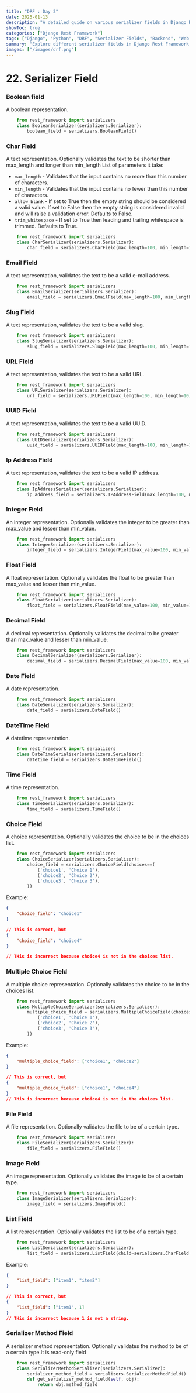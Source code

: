 ```yaml
---
title: "DRF : Day 2"
date: 2025-01-13
description: "A detailed guide on various serializer fields in Django Rest Framework, including their usage and validation options."
showToc: true
categories: ["Django Rest Framework"]
tags: ["Django", "Python", "DRF", "Serializer Fields", "Backend", "Web Development"]
summary: "Explore different serializer fields in Django Rest Framework, their parameters, and how to use them effectively in your projects."
images: ["/images/drf.png"]
---
```



# 22. Serializer Field
 ### Boolean field
 A boolean representation.
```python
    from rest_framework import serializers
    class BooleanSerializer(serializers.Serializer):
        boolean_field = serializers.BooleanField()
```

### Char Field
A text representation. Optionally validates the text to be shorter than max_length and longer than min_length
List of parameters it take:
- `max_length` - Validates that the input contains no more than this number of characters.
- `min_length` - Validates that the input contains no fewer than this number of characters.
- `allow_blank` - If set to True then the empty string should be considered a valid value. If set to False then the empty string is considered invalid and will raise a validation error. Defaults to False.
- `trim_whitespace` - If set to True then leading and trailing whitespace is trimmed. Defaults to True.

```python
    from rest_framework import serializers
    class CharSerializer(serializers.Serializer):
        char_field = serializers.CharField(max_length=100, min_length=10)
```

### Email Field
A text representation, validates the text to be a valid e-mail address.

```python
    from rest_framework import serializers
    class EmailSerializer(serializers.Serializer):
        email_field = serializers.EmailField(max_length=100, min_length=10)
```

### Slug Field
A text representation, validates the text to be a valid slug.

```python
    from rest_framework import serializers
    class SlugSerializer(serializers.Serializer):
        slug_field = serializers.SlugField(max_length=100, min_length=10)
```

### URL Field
A text representation, validates the text to be a valid URL.

```python
    from rest_framework import serializers
    class URLSerializer(serializers.Serializer):
        url_field = serializers.URLField(max_length=100, min_length=10)
```

### UUID Field
A text representation, validates the text to be a valid UUID.

```python
    from rest_framework import serializers
    class UUIDSerializer(serializers.Serializer):
        uuid_field = serializers.UUIDField(max_length=100, min_length=10)
```

### Ip Address Field
A text representation, validates the text to be a valid IP address.

```python
    from rest_framework import serializers
    class IpAddressSerializer(serializers.Serializer):
        ip_address_field = serializers.IPAddressField(max_length=100, min_length=10)
```

### Integer Field
An integer representation. Optionally validates the integer to be greater than max_value and lesser than min_value.

```python
    from rest_framework import serializers
    class IntegerSerializer(serializers.Serializer):
        integer_field = serializers.IntegerField(max_value=100, min_value=10)
```

### Float Field
A float representation. Optionally validates the float to be greater than max_value and lesser than min_value.

```python
    from rest_framework import serializers
    class FloatSerializer(serializers.Serializer):
        float_field = serializers.FloatField(max_value=100, min_value=10)
```

### Decimal Field
A decimal representation. Optionally validates the decimal to be greater than max_value and lesser than min_value.

```python
    from rest_framework import serializers
    class DecimalSerializer(serializers.Serializer):
        decimal_field = serializers.DecimalField(max_value=100, min_value=10)
```

### Date Field
A date representation.
```python
    from rest_framework import serializers
    class DateSerializer(serializers.Serializer):
        date_field = serializers.DateField()
```

### DateTime Field
A datetime representation.
```python
    from rest_framework import serializers
    class DateTimeSerializer(serializers.Serializer):
        datetime_field = serializers.DateTimeField()
```

### Time Field
A time representation.
```python
    from rest_framework import serializers
    class TimeSerializer(serializers.Serializer):
        time_field = serializers.TimeField()
```

### Choice Field
A choice representation. Optionally validates the choice to be in the choices list.

```python
    from rest_framework import serializers
    class ChoiceSerializer(serializers.Serializer):
        choice_field = serializers.ChoiceField(choices==(
            ('choice1', 'Choice 1'),
            ('choice2', 'Choice 2'),
            ('choice3', 'Choice 3'),
        ))
```

Example:
```json
{
    "choice_field": "choice1"
}

// This is correct, but
{
    "choice_field": "choice4"
}

// THis is incorrect because choice4 is not in the choices list.
```

### Multiple Choice Field
A multiple choice representation. Optionally validates the choice to be in the choices list.

```python
    from rest_framework import serializers
    class MultipleChoiceSerializer(serializers.Serializer):
        multiple_choice_field = serializers.MultipleChoiceField(choices==(
            ('choice1', 'Choice 1'),
            ('choice2', 'Choice 2'),
            ('choice3', 'Choice 3'),
        ))
```

Example:
```json
{
    "multiple_choice_field": ["choice1", "choice2"]
}

// This is correct, but
{
    "multiple_choice_field": ["choice1", "choice4"]
}
// THis is incorrect because choice4 is not in the choices list.
```


### File Field
A file representation. Optionally validates the file to be of a certain type.

```python
    from rest_framework import serializers
    class FileSerializer(serializers.Serializer):
        file_field = serializers.FileField()
```

### Image Field
An image representation. Optionally validates the image to be of a certain type.

```python
    from rest_framework import serializers
    class ImageSerializer(serializers.Serializer):
        image_field = serializers.ImageField()
```

### List Field
A list representation. Optionally validates the list to be of a certain type.

```python
    from rest_framework import serializers
    class ListSerializer(serializers.Serializer):
        list_field = serializers.ListField(child=serializers.CharField())
```
Example:
```json
{
    "list_field": ["item1", "item2"]
}

// This is correct, but
{
    "list_field": ["item1", 1]
}
// THis is incorrect because 1 is not a string.
```

### Serializer Method Field
A serializer method representation. Optionally validates the method to be of a certain type.It is read-only field

```python
    from rest_framework import serializers
    class SerializerMethodSerializer(serializers.Serializer):
        serializer_method_field = serializers.SerializerMethodField()
        def get_serializer_method_field(self, obj):
            return obj.method_field
```


